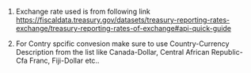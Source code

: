 1. Exchange rate used is from following link 
https://fiscaldata.treasury.gov/datasets/treasury-reporting-rates-exchange/treasury-reporting-rates-of-exchange#api-quick-guide

2. For Contry spcific convesion make sure to use Country-Currency Description from the list
   like Canada-Dollar, Central African Republic-Cfa Franc, 	Fiji-Dollar etc..

   
   
